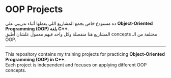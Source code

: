 # OOP Projects

ده مستودع خاص بجمع المشاريع اللي بعملها أثناء تدريبي على **Object-Oriented Programming (OOP) بلغة C++**.  
المشاريع هنا منفصلة وكل واحد فيهم معمول علشان أطبق concepts مختلفة من الـ OOP.  

---

This repository contains my training projects for practicing **Object-Oriented Programming (OOP) in C++**.  
Each project is independent and focuses on applying different OOP concepts.
